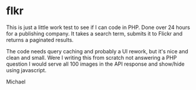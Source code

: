 flkr
====

This is just a little work test to see if I can code in PHP. Done over 24 hours for a publishing company. It takes a search term, submits it to Flickr and returns a paginated results.

The code needs query caching and probably a UI rework, but it's nice and clean and small. Were I writing this from scratch not answering a PHP question I would serve all 100 images in the API response and show/hide using javascript. 

Michael
